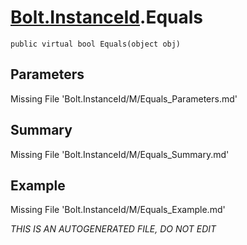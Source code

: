 # [Bolt.InstanceId](Types/Bolt.InstanceId.md).Equals
`public virtual bool Equals(object obj)`
## Parameters
Missing File 'Bolt.InstanceId/M/Equals_Parameters.md'
## Summary
Missing File 'Bolt.InstanceId/M/Equals_Summary.md'
## Example
Missing File 'Bolt.InstanceId/M/Equals_Example.md'

*THIS IS AN AUTOGENERATED FILE, DO NOT EDIT*
